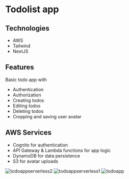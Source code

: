 # Todolist app

## Technologies
- AWS
- Tailwind
- NextJS

## Features
Basic todo app with
- Authentication
- Authorization
- Creating todos
- Editing todos
- Deleting todos
- Cropping and saving user avatar

## AWS Services
- Cognito for authentication
- API Gateway & Lambda functions for app logic
- DynamoDB for data persistence
- S3 for avatar uploads

![todoappserverless2](https://github.com/tommi-miettinen/serverless-demo/assets/63008431/37b5f36f-49d5-487b-b464-ad55b676fd2c)
![todoappserverless1](https://github.com/tommi-miettinen/serverless-demo/assets/63008431/0f5d4d45-9470-4278-ac2c-ee1a24eab815)
![todoapp](https://github.com/tommi-miettinen/serverless-demo/assets/63008431/7138895a-9957-4b54-bfbd-451fe6bb30d9)
